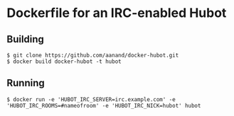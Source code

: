 Dockerfile for an IRC-enabled Hubot
===================================

Building
--------

    $ git clone https://github.com/aanand/docker-hubot.git
    $ docker build docker-hubot -t hubot

Running
-------

    $ docker run -e 'HUBOT_IRC_SERVER=irc.example.com' -e 'HUBOT_IRC_ROOMS=#nameofroom' -e 'HUBOT_IRC_NICK=hubot' hubot
